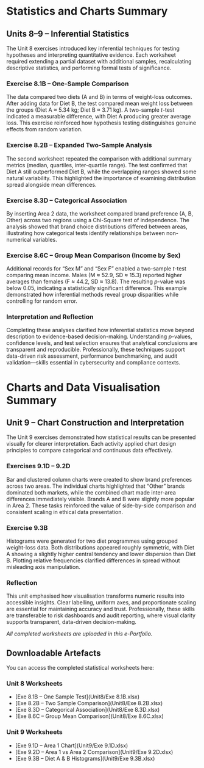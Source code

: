 # Statistics and Charts Summary  
## Units 8–9 – Inferential Statistics

The Unit 8 exercises introduced key inferential techniques for testing hypotheses and interpreting quantitative evidence. Each worksheet required extending a partial dataset with additional samples, recalculating descriptive statistics, and performing formal tests of significance.  

### Exercise 8.1B – One-Sample Comparison  
The data compared two diets (A and B) in terms of weight-loss outcomes. After adding data for Diet B, the test compared mean weight loss between the groups (Diet A ≈ 5.34 kg; Diet B ≈ 3.71 kg). A two-sample *t*-test indicated a measurable difference, with Diet A producing greater average loss. This exercise reinforced how hypothesis testing distinguishes genuine effects from random variation.

### Exercise 8.2B – Expanded Two-Sample Analysis  
The second worksheet repeated the comparison with additional summary metrics (median, quartiles, inter-quartile range). The test confirmed that Diet A still outperformed Diet B, while the overlapping ranges showed some natural variability. This highlighted the importance of examining distribution spread alongside mean differences.

### Exercise 8.3D – Categorical Association  
By inserting Area 2 data, the worksheet compared brand preference (A, B, Other) across two regions using a Chi-Square test of independence. The analysis showed that brand choice distributions differed between areas, illustrating how categorical tests identify relationships between non-numerical variables.

### Exercise 8.6C – Group Mean Comparison (Income by Sex)  
Additional records for “Sex M” and “Sex F” enabled a two-sample *t*-test comparing mean income. Males (M ≈ 52.9, SD ≈ 15.3) reported higher averages than females (F ≈ 44.2, SD ≈ 13.8). The resulting *p*-value was below 0.05, indicating a statistically significant difference. This example demonstrated how inferential methods reveal group disparities while controlling for random error.

### Interpretation and Reflection  
Completing these analyses clarified how inferential statistics move beyond description to evidence-based decision-making. Understanding *p*-values, confidence levels, and test selection ensures that analytical conclusions are transparent and reproducible. Professionally, these techniques support data-driven risk assessment, performance benchmarking, and audit validation—skills essential in cybersecurity and compliance contexts.

# Charts and Data Visualisation Summary  
## Unit 9 – Chart Construction and Interpretation  

The Unit 9 exercises demonstrated how statistical results can be presented visually for clearer interpretation. Each activity applied chart design principles to compare categorical and continuous data effectively.  

### Exercises 9.1D – 9.2D  
Bar and clustered column charts were created to show brand preferences across two areas. The individual charts highlighted that “Other” brands dominated both markets, while the combined chart made inter-area differences immediately visible. Brands A and B were slightly more popular in Area 2. These tasks reinforced the value of side-by-side comparison and consistent scaling in ethical data presentation.  

### Exercise 9.3B  
Histograms were generated for two diet programmes using grouped weight-loss data. Both distributions appeared roughly symmetric, with Diet A showing a slightly higher central tendency and lower dispersion than Diet B. Plotting relative frequencies clarified differences in spread without misleading axis manipulation.  

### Reflection  
This unit emphasised how visualisation transforms numeric results into accessible insights. Clear labelling, uniform axes, and proportionate scaling are essential for maintaining accuracy and trust. Professionally, these skills are transferable to risk dashboards and audit reporting, where visual clarity supports transparent, data-driven decision-making.


*All completed worksheets are uploaded in this e-Portfolio.*

## Downloadable Artefacts

You can access the completed statistical worksheets here:

### Unit 8 Worksheets
- [Exe 8.1B – One Sample Test](Unit8/Exe 8.1B.xlsx)
- [Exe 8.2B – Two Sample Comparison](Unit8/Exe 8.2B.xlsx)
- [Exe 8.3D – Categorical Association](Unit8/Exe 8.3D.xlsx)
- [Exe 8.6C – Group Mean Comparison](Unit8/Exe 8.6C.xlsx)

### Unit 9 Worksheets
- [Exe 9.1D – Area 1 Chart](Unit9/Exe 9.1D.xlsx)
- [Exe 9.2D – Area 1 vs Area 2 Comparison](Unit9/Exe 9.2D.xlsx)
- [Exe 9.3B – Diet A & B Histograms](Unit9/Exe 9.3B.xlsx)

